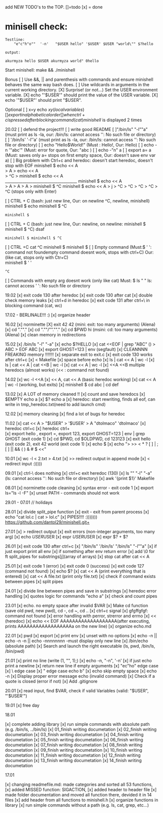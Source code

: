 add NEW TODO's to the TOP. []=todo [x] = done
# minisell check:
```
Testline:
    "e"c"h"o""  '-n'   "$USER hello" '$USER' $USER "world\"" $?hello

output:

akurmyza hello $USER akurmyza world" 0hello
```

Start minishell: make && ./minishell

Bonus
[ ] Use &&, || and parenthesis with commands and ensure minishell behaves the same way bash does.
[ ] Use wildcards in arguments in the current working directory.
[X] Surprise! (or not...) Set the USER environment variable.
[X] echo "'$USER'" should print the value of the USER variable.
[X] echo '"$USER"' should print "$USER".

Optional
[ ] x=y    echo $x     y  (local variables)
[ ] export in alphabetical order
[ ] when ctrl+c is pressed after blocking command (cat) minishell$ is displayed 2 times

20.02
[ ] defend the project!!!
[ ] write good README
[ ]"/bin/ls" "-l""a" 	(must print as  ls -la, our: /bin/ls: cannot access '': No such file or directory)
[ ] '/bin/ls' '-l''a' (must print as  ls -la, our: /bin/ls: cannot access '': No such file or directory)
[ ] echo "Hello$World!" (Must : Hello!, Our: Hello)
[ ] echo -n '"abc'"	 (Must: error for quote, Our: "abc    )
[ ] echo -"n" a
[ ] export a=  a  (Must: saves only a= stops on first empty space, Our: doesn't save env var a)
[ ] Big problem with Ctrl+c and heredoc: doesn't start heredoc, doesn't stop with EOF
	minishell $ echo <<             A                      
	> A
	> echo <<             A                 
	> ^C
	> 
	minishell $ echo <<             A                 
	_____________________________________
	minishell $ echo <<             A                      
	> A
	> A
	> A
	> 
	minishell $ ^C
	minishell $ echo <<                  A
	> j
	> ^C
	> ^C
	> ^C
	> ^C
	> ^C (stops only with Enter)

[ ] CTRL + C  (bash: just new line, Our: on newline ^C, newline, minishell)
	minishell $ echo
	minishell $ ^C

	minishell $ 
[ ] CTRL + C  (bash: just new line, Our: newline, on newline: minishell $ minishell $ ^C)
	dsaf

	minishell $ minishell $ ^C
[ ] CTRL +C 
	 cat
	^C
	minishell $ minishell $ 
[ ] Empty command
	(Must:$  ' ': command not foundempty command doesnt work, stops with ctrl+C)
	Our:		 (like cat, stops only with Ctr+C)			
	minishell $ ' '		

	^C
[ ] Commands with empty arg doesnt work (only like cat)
	Must:
	$ ls " "
	ls: cannot access ' ': No such file or directory


19.02
[x] exit code 130 after heredoc
[x] exit code 130 after cat
[x] double check memory leaks
[x] ctrl+d in heredoc
[x] exit code 131 after ctrl+\ in blocking command (cat, wc)

17.02 - BERLINALE!!! :)
[x] organize header

16.02
[x] norminette
[X] exit 42 42 (mini: exit: too many arguments) (Alena)
[x] cd ".""."
[x] cd ".""/"".""."
[x] cd $PWD hi (msini: cd: too many arguments) (Alena)
[x] clean memory  in redirections

15.02
[x] /bin/ls "-l" "-a"
[x] echo $?HELLO
[x] cat <<EOF | grep "ABC" ()
    > ABC
    > EOF
    ABC
[x] export GHOST=123 | env (segfault)
[x] CLEANNNN FREAKING memory !!!!!!!
[x] separate exit to exit.c
[x] exit code 130 works after ctrl+c
[x] < Makefile
[x] space before echo
[x] ls | cat << A | wc -l
[x] ls | cat << A | cat <<B | wc -l
[x] cat << A | wc -l 
[x] <<A <<B multiple heredocs (almost works) (<< : command not found)

14.02
[x] wc -l <<A
[x] << A, cat << A (basic heredoc working)
[x] cat << A | wc -l (working, but exits)
[x] minishell $ cd abc | cd def 

13.02
[x] A LOT of memory cleaned !!
[x] count and save heredocs
[x] $EMPTY echo a
[x] $? echo a
[x] heredoc: start rewriting, finds all eof, can write in tmp_heredoc.txt(need to add launch cmd)

12.02
[x] memory cleaning
[x] find a lot of bugs for heredoc

11.02
[x] cat << A
	> "$USER"	
	> '$USER'
	> A
	"dtolmaco"
	'dtolmaco'
[x] heredoc ctrl+c
[x] heredoc ctrl+\
[x] export hello , export =, export 123, export GHOST=123 | env | grep GHOST (exit code 1)
[x] cd $PWD, cd $OLDPWD, cd 123123
[x] exit hello (exit code 2), exit 42 world (exit code 1)
[x] echo $
[x] echo "> >> < * ? [ ] | ; [ ] || && ( ) & # $  <<" 

10.01
[x] wc -l < 2.txt > 4.txt
[x] >> redirect output in append mode
[x] < redirect input :)))))

09.01
[x] ctrl-\ does nothing
[x] ctrl+c exit heredoc (130)
[x] ls "" "-l" "-a" (ls: cannot access '': No such file or directory)
[x] awk '{print $1}' Makefile

08.01
[x] norminette code cleaning
[x] syntax error - exit code 1
[x] export ls="ls -l -F"
[x] unset PATH - commands should not work

29.01 - 07.01 // holidays

28.01
[x] divide split_pipe function
[x] exit - exit from parent process
[x] echo "cat lol.c | cat > lol.c"
[x] PIPES!!!! :)))))))
https://github.com/dantol29/minishell.git+


27.01
[x] > redirect output
[x] exit errors (non-integer arguments, too many arg)
[x] echo $USER$USER
[x] expr $USER$USER
[x] expr $? + $?

26.01
[x] exit code 130 after ctrl+c
[x] "/bin/ls" '/bin/ls' "/bin/ls" "-l""a"
[x] if just export print all env
[x] if something after env return error
[x] add \0  for ft split_pipes for substrings[j](array of arrays)
[x] stop cat after cat << A

25.01
[x] exit code 1 (error)
[x] exit code 0 (success)
[x] exit code 127 (command not found)
[x] echo $?
[x] cat << A (print everything that is entered)
[x] cat << A file.txt (print only file.txt)
[x] check if command exists between pipes
[x] split pipes


24.01
[x] divide line between pipes and save in substrings
[x] heredoc error handling
[x] quotes logic for commands "echo a"
[x] check and count pipes

23.01
[x] echo. no empty space after invalid $VAR
[x] Make cd function (save old pwd, new pwd), cd -, cd ~, cd ..
[x] ctrl+c signal
[x] gfgffgfgf: command not found
[x] error handling with perror, strerror and errno
[x] << (heredoc)
[x] echo << EOF AAAAAAAAAAAAAAAAAAA(after executing, prints AAAAAAAAAAAAAAAAAAa on the new line)
[x] organize echo.md

22.01
[x] pwd
[x] export
[x] print env
[x] unset  with no options
[x] echo -n || echo -n -n || echo -nnnnnnnn  -must display only new line
[x] /bin/echo (absolute path)
[x] Search and launch the right executable (ls, pwd, /bin/ls, /bin/pwd)


21.01
[x] print no line (write (1, "", 1);)
[x] echo -n, "-n", '-n'
[x] if just echo print a newline
[x] return new line if empty arguments
[x] "ec"ho" edge case
[x] \\ edge case
[x] \" edge case echo b\"
[x] echo skip empty space
[x] echo -n 
[x] Display proper error message echo (invalid command)
[x] Check if a quote is closed (error if not)
[x] Add .gitignore

20.01
[x]  read input, find $VAR, check if valid Variables (valid: "$USER", "'$USER'")

19.01
[x] free day


18.01

[x] complete adding library
[x] run simple commands with absolute path (e.g. /bin/ls, ../bin/ls)
[x] 01_finish writing documetation
[x] 02_finish writing documetation
[x] 03_finish writing documetation
[x] 04_finish writing documetation
[x] 05_finish writing documetation
[x] 06_finish writing documetation
[x] 07_finish writing documetation
[x] 08_finish writing documetation
[x] 09_finish writing documetation
[x] 10_finish writing documetation
[x] 11_finish writing documetation
[x] 12_finish writing documetation
[x] 13_finish writing documetation
[x] 14_finish writing documetation


17.01

[x] changing readmefile.md: made categories and sorted all 53 functions, 
[x] added MISSED function: SIGACTION,
[x] added header to header file
[x] made folder documentation and moved all function there, devided it in 14 files
[x] add header from all functions to minishell.h
[x]  organize  functions in library
[x] run simple commands without a path (e.g. ls, cat, grep, etc…)
